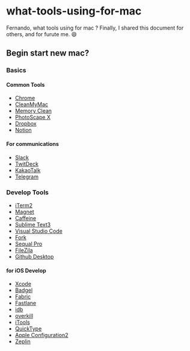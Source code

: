 # what-tools-using-for-mac
Fernando, what tools using for mac ? 
Finally, I shared this document for others, and for furute me. :smile:


## Begin start new mac?  

### Basics

#### Common Tools 

- [Chrome]()
- [CleanMyMac]() 
- [Memory Clean]()
- [PhotoScape X]()
- [Dropbox]()
- [Notion]()


#### For communications

- [Slack]()
- [TwitDeck]()
- [KakaoTalk]()
- [Telegram]()

### Develop Tools 

- [iTerm2](https://www.iterm2.com/) 
- [Magnet](https://itunes.apple.com/kr/app/magnet-%EB%A7%88%EA%B7%B8%EB%84%B7/id441258766?mt=12) 
- [Caffeine]()
- [Sublime Text3](https://www.sublimetext.com/3)
- [Visual Studio Code](https://code.visualstudio.com/)
- [Fork](https://git-fork.com/)
- [Sequal Pro]()
- [FileZila]()
- [Github Desktop]()


#### for iOS Develop

- [Xcode](https://github.com/xcpretty/xcode-install)
- [Badgel](https://github.com/yagiz/Bagel)
- [Fabric](https://get.fabric.io/)
- [Fastlane](https://fastlane.tools/)
- [idb](https://github.com/facebook/idb)
- [overkill](https://github.com/KrauseFx/overkill-for-mac)
- [iTools]()
- [QuickType]()
- [Apple Configuration2]()
- [Zeplin]()

